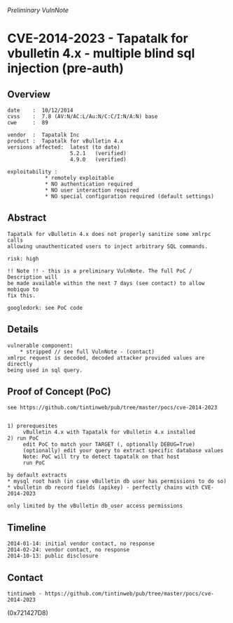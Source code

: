 *Preliminary VulnNote*

CVE-2014-2023 - Tapatalk for vbulletin 4.x - multiple blind sql injection (pre-auth)
====================================================================================

Overview
--------

	date    :  10/12/2014   
	cvss    :  7.8 (AV:N/AC:L/Au:N/C:C/I:N/A:N) base  
	cwe     :  89   
	
	vendor  :  Tapatalk Inc  
	product :  Tapatalk for vBulletin 4.x   
	versions affected:	latest (to date)
						5.2.1	(verified)
						4.9.0 	(verified)
						
	exploitability :
				* remotely exploitable
				* NO authentication required
				* NO user interaction required
				* NO special configuration required (default settings)
				
Abstract
---------
 
	Tapatalk for vBulletin 4.x does not properly sanitize some xmlrpc calls 
	allowing unauthenticated users to inject arbitrary SQL commands.
	
	risk: high
	
	!! Note !! - this is a preliminary VulnNote. The full PoC / Description will
	be made available within the next 7 days (see contact) to allow mobiquo to 
	fix this.
	
	googledork: see PoC code


Details
--------
	
	vulnerable component: 
		* stripped // see full VulnNote - (contact)
	xmlrpc request is decoded, decoded attacker provided values are directly
	being used in sql query.


Proof of Concept (PoC)
----------------------

	see https://github.com/tintinweb/pub/tree/master/pocs/cve-2014-2023
	
	
	1) prerequesites
	     vBulletin 4.x with Tapatalk for vBulletin 4.x installed
	2) run PoC
		 edit PoC to match your TARGET (, optionally DEBUG=True)
		 (optionally) edit your query to extract specific database values
		 Note: PoC will try to detect tapatalk on that host
		 run PoC
		
	by default extracts
	* mysql root hash (in case vBulletin db user has permissions to do so)
	* vbulletin db record fields (apikey) - perfectly chains with CVE-2014-2023
	
	only limited by the vBulletin db_user access permissions
	
	
Timeline
--------

	2014-01-14: initial vendor contact, no response
	2014-02-24: vendor contact, no response
	2014-10-13: public disclosure
	
Contact
--------
	tintinweb - https://github.com/tintinweb/pub/tree/master/pocs/cve-2014-2023
	
	
(0x721427D8)
	
	